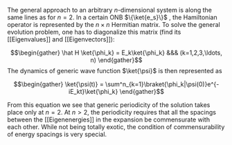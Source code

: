 The general approach to an arbitrary $n$-dimensional system is along the same lines as for $n=2$. In a certain ONB $\{\ket{e_s}\}$ , the Hamiltonian operator is represented by the $n \times n$ Hermitian matrix. To solve the general evolution problem, one has to diagonalize this matrix (find its [[Eigenvalues]] and [[Eigenvectors]]):

$$\begin{gather} \hat H \ket{\phi_k} = E_k\ket{\phi_k} &&& (k=1,2,3,\ldots, n) \end{gather}$$
The dynamics of generic wave function $\ket{\psi}$ is then represented as 



$$\begin{gather} \ket{\psi(t)} = \sum^n_{k=1}\braket{\phi_k|\psi(0)}e^{-iE_kt}\ket{\phi_k} \end{gather}$$

From this equation we see that generic periodicity of the solution takes place only at $n=2$. At $n > 2$, the periodicity requires that all the spacings between the [[Eigenenergies]] in the expansion be commensurate with each other. While not being totally exotic, the condition of commensurability of energy spacings is very special.